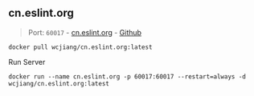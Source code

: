 cn.eslint.org
---

> Port: `60017` - [cn.eslint.org](https://cn.eslint.org/) - [Github](https://github.com/eslint/cn.eslint.org)

```shell
docker pull wcjiang/cn.eslint.org:latest
```

Run Server

```shell
docker run --name cn.eslint.org -p 60017:60017 --restart=always -d wcjiang/cn.eslint.org:latest
```
